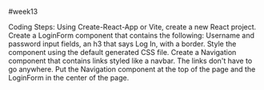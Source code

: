 #week13

Coding Steps:
Using Create-React-App or Vite, create a new React project. Create a LoginForm component that contains the following:
Username and password input fields, an h3 that says Log In, with a border. Style the component using the default generated CSS file.
Create a Navigation component that contains links styled like a navbar.
The links don't have to go anywhere.
Put the Navigation component at the top of the page and the LoginForm in the center of the page.